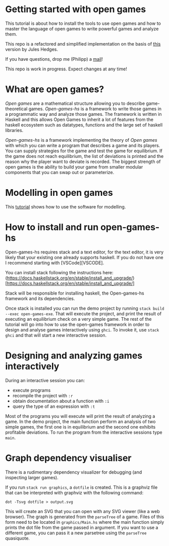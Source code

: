 # Getting started with open games

This tutorial is about how to install the tools to use open games and how to master the language
of open games to write powerful games and analyze them.

This repo is a refactored and simplified implementation on the basis of [this](https://github.com/jules-hedges/open-game-engine) version by Jules Hedges.

If you have questions, drop me (Philipp) a [mail](mailto:philipp.zahn@unisg.ch)!

This repo is work in progress. Expect changes at any time!

# What are open games?

_Open games_ are a mathematical structure allowing you to describe game-theoretical games. _Open-games-hs_
is a framework to write those games in a programmatic way and analyze those games. The framework is
written in Haskell and this allows Open Games to inherit a lot of features from the haskell ecosystem such
as datatypes, functions and the large set of haskell libraries.

_Open-games-hs_ is a framework implementing the theory of _Open games_ with which you can write a program that
describes a game and its players. You can supply strategies for the game and test the game for equilibrium.
If the game does not reach equilibrium, the list of deviations
is printed and the reason why the player want to deviate is recorded. The biggest strength of open games
is the ability to build your game from smaller modular components that you can
swap out or parameterize.

# Modelling in open games

This [tutorial](https://github.com/philipp-zahn/open-games-hs/blob/master/Tutorial/TUTORIAL.md) shows how to use the software for modelling.


# How to install and run open-games-hs

Open-games-hs requires stack and a text editor, for the text editor, it is very likely
that your existing one already supports haskell. If you do not have one I recommend starting with [VSCode][VSCODE].

You can install stack following the instructions here: (https://docs.haskellstack.org/en/stable/install_and_upgrade/)[https://docs.haskellstack.org/en/stable/install_and_upgrade/]

Stack will be responsible for installing haskell, the Open-games-hs framework and its dependencies.

Once stack is installed you can run the demo project by running `stack build --exec open-games-exe`. That will execute the project, and
print the result of executing an equilibrium check on a very simple game. The rest of the tutorial will go into how
to use the open-games framework in order to design and analyse games interactively using `ghci`. To invoke it, use
`stack ghci` and that will start a new interactive session.

# Designing and analyzing games interactively

During an interactive session you can:

- execute programs
- recompile the project with `:r`
- obtain documentation about a function with `:i`
- query the type of an expression with `:t`

Most of the programs you will execute will print the result of analyzing a game. In the demo project, the main function
perform an analysis of two simple games, the first one is in equilibrium and the second one exhibits profitable deviations. To
run the program from the interactive sessions type `main`.

# Graph dependency visualiser

There is a rudimentary dependency visualizer for debugging (and inspecting larger games).

If you run `stack run graphics`, a `dotfile` is created. This is a graphviz file that can be interpreted with graphviz with the following command:

    dot -Tsvg dotfile > output.svg

This will create an SVG that you can open with any SVG viewer (like a web browser). The graph is generated from the `parseTree` of a game. Files of this form need to be located in `graphics/Main.hs` where the main function simply prints the dot file from the game passed in argument. If you want to use a different game, you can pass it a new parsetree using the `parseTree` quasiquote.
